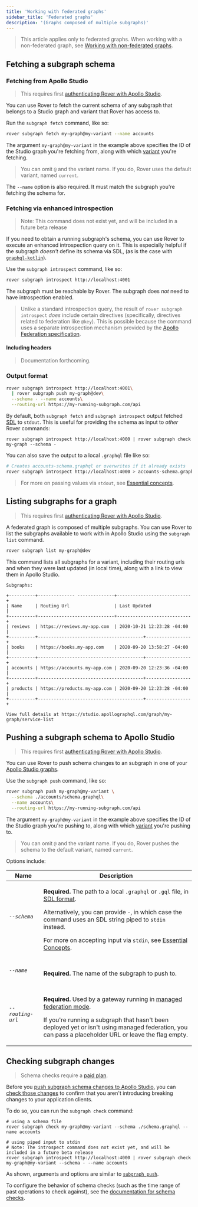 ```yaml
---
title: 'Working with federated graphs'
sidebar_title: 'Federated graphs'
description: '(Graphs composed of multiple subgraphs)'
---
```


> This article applies only to federated graphs. When working with a non-federated graph, see [Working with non-federated graphs](./graphs).

## Fetching a subgraph schema

### Fetching from Apollo Studio

> This requires first [authenticating Rover with Apollo Studio](./configuring/#authenticating-with-apollo-studio).

You can use Rover to fetch the current schema of any subgraph that belongs to a Studio graph and variant that Rover has access to.

Run the `subgraph fetch` command, like so:

```bash
rover subgraph fetch my-graph@my-variant --name accounts
```

The argument `my-graph@my-variant` in the example above specifies the ID of the Studio graph you're fetching from, along with which [variant](https://www.apollographql.com/docs/studio/org/graphs/#managing-variants) you're fetching.

> You can omit `@` and the variant name. If you do, Rover uses the default variant, named `current`.

The `--name` option is also required. It must match the subgraph you're fetching the schema for.

### Fetching via enhanced introspection

> Note: This command does not exist yet, and will be included in a future beta release

If you need to obtain a running subgraph's schema, you can use Rover to execute an enhanced introspection query on it. This is especially helpful if the subgraph _doesn't_ define its schema via SDL, (as is the case with [`graphql-kotlin`](https://github.com/ExpediaGroup/graphql-kotlin)).

Use the `subgraph introspect` command, like so:

```bash
rover subgraph introspect http://localhost:4001
```

The subgraph must be reachable by Rover. The subgraph does _not_ need to have introspection enabled.

> Unlike a standard introspection query, the result of `rover subgraph introspect` _does_ include certain directives (specifically, directives related to federation like `@key`). This is possible because the command uses a separate introspection mechanism provided by the [Apollo Federation specification](https://www.apollographql.com/docs/federation/federation-spec/#fetch-service-capabilities).

#### Including headers

> Documentation forthcoming.

### Output format

```sh
rover subgraph introspect http://localhost:4001\
  | rover subgraph push my-graph@dev\
  --schema - --name accounts\
  --routing-url https://my-running-subgraph.com/api
```

By default, both `subgraph fetch` and `subgraph introspect` output fetched [SDL](https://www.apollographql.com/docs/resources/graphql-glossary/#schema-definition-language-sdl) to `stdout`. This is useful for providing the schema as input to _other_ Rover commands:

```shell
rover subgraph introspect http://localhost:4000 | rover subgraph check my-graph --schema -
```

You can also save the output to a local `.graphql` file like so:

```bash
# Creates accounts-schema.graphql or overwrites if it already exists
rover subgraph introspect http://localhost:4000 > accounts-schema.graphql
```

> For more on passing values via `stdout`, see [Essential concepts](./essentials#using-stdout).

## Listing subgraphs for a graph

> This requires first [authenticating Rover with Apollo Studio](./configuring/#authenticating-with-apollo-studio).

A federated graph is composed of multiple subgraphs. You can use Rover to list
the subgraphs available to work with in Apollo Studio using the `subgraph list`
command.

```bash
rover subgraph list my-graph@dev
```

This command lists all subgraphs for a variant, including their routing urls
and when they were last updated (in local time), along with a link to view them
in Apollo Studio.

```
Subgraphs:

+----------+-------------- --------------+----------------------------+
| Name     | Routing Url                 | Last Updated               |
+----------+-----------------------------+----------------------------+
| reviews  | https://reviews.my-app.com  | 2020-10-21 12:23:28 -04:00 |
+----------+----------------------------------------+-----------------+
| books    | https://books.my-app.com    | 2020-09-20 13:58:27 -04:00 |
+----------+----------------------------------------+-----------------+
| accounts | https://accounts.my-app.com | 2020-09-20 12:23:36 -04:00 |
+----------+----------------------------------------+-----------------+
| products | https://products.my-app.com | 2020-09-20 12:23:28 -04:00 |
+----------+----------------------------------------+-----------------+

View full details at https://studio.apollographql.com/graph/my-graph/service-list
```

## Pushing a subgraph schema to Apollo Studio

> This requires first [authenticating Rover with Apollo Studio](./configuring/#authenticating-with-apollo-studio).

You can use Rover to push schema changes to an subgraph in one of your [Apollo Studio graphs](https://www.apollographql.com/docs/studio/org/graphs/).

Use the `subgraph push` command, like so:

```bash
rover subgraph push my-graph@my-variant \
  --schema ./accounts/schema.graphql\
  --name accounts\
  --routing-url https://my-running-subgraph.com/api
```

The argument `my-graph@my-variant` in the example above specifies the ID of the Studio graph you're pushing to, along with which [variant](https://www.apollographql.com/docs/studio/org/graphs/#managing-variants) you're pushing to.

> You can omit `@` and the variant name. If you do, Rover pushes the schema to the default variant, named `current`.

Options include:

<table class="field-table">
<thead>
<tr>
<th>Name</th>
<th>Description</th>
</tr>
</thead>
<tbody>
<tr class="required">
<td>

###### `--schema`

</td>
<td>

**Required.** The path to a local `.graphql` or `.gql` file, in [SDL format](https://www.apollographql.com/docs/resources/graphql-glossary/#schema-definition-language-sdl).

Alternatively, you can provide `-`, in which case the command uses an SDL string piped to `stdin` instead.

For more on accepting input via `stdin`, see [Essential Concepts](./essentials#using-stdin).

</td>
</tr>

<tr class="required">
<td>

###### `--name`

</td>

<td>

**Required.** The name of the subgraph to push to.

</td>
</tr>

<tr class="required">
<td>

###### `--routing-url`

</td>

<td>

**Required.** Used by a gateway running in [managed federation mode](https://www.apollographql.com/docs/federation/managed-federation/overview/).

If you're running a subgraph that hasn't been deployed yet or isn't using managed federation, you can pass a placeholder URL or leave the flag empty.

</td>
</tr>
</tbody>
</table>

## Checking subgraph changes

> Schema checks require a [paid plan](https://www.apollographql.com/pricing).

Before you [push subgraph schema changes to Apollo Studio](#pushing-a-subgraph-schema-to-apollo-studio), you can [check those changes](https://www.apollographql.com/docs/studio/schema-checks/) to confirm that you aren't introducing breaking changes to your application clients.

To do so, you can run the `subgraph check` command:

<!-- remove the note line when introspection lands -->

```shell
# using a schema file
rover subgraph check my-graph@my-variant --schema ./schema.graphql --name accounts

# using piped input to stdin
# Note: The introspect command does not exist yet, and will be included in a future beta release
rover subgraph introspect http://localhost:4000 | rover subgraph check my-graph@my-variant --schema - --name accounts
```

As shown, arguments and options are similar to [`subgraph push`](#pushing-a-subgraph-schema-to-apollo-studio).

To configure the behavior of schema checks (such as the time range of past operations to check against), see the [documentation for schema checks](https://www.apollographql.com/docs/studio/check-configurations/#using-apollo-studio-recommended).
